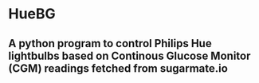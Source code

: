 <H1><b>HueBG</b></H1>
<H2>A python program to control Philips Hue lightbulbs based on Continous Glucose Monitor (CGM) readings fetched from sugarmate.io</H2>